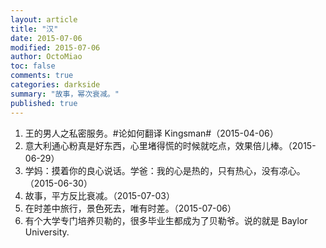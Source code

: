 ```yaml
---
layout: article
title: "汉"
date: 2015-07-06
modified: 2015-07-06
author: OctoMiao
toc: false
comments: true
categories: darkside
summary: "故事，幂次衰减。"
published: true
---
```


1. 王的男人之私密服务。#论如何翻译 Kingsman#（2015-04-06）
1. 意大利通心粉真是好东西，心里堵得慌的时候就吃点，效果倍儿棒。（2015-06-29）
1. 学妈：摸着你的良心说话。学爸：我的心是热的，只有热心，没有凉心。（2015-06-30）
2. 故事，平方反比衰减。（2015-07-03）
3. 在时差中旅行，景色死去，唯有时差。（2015-07-06）
4. 有个大学专门培养贝勒的，很多毕业生都成为了贝勒爷。说的就是 Baylor University. 